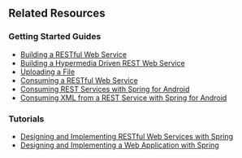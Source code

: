 ## Related Resources

### Getting Started Guides

* [Building a RESTful Web Service][gs-rest-service]
* [Building a Hypermedia Driven REST Web Service][gs-rest-hateoas]
* [Uploading a File][gs-uploading-files]
* [Consuming a RESTful Web Service][gs-consuming-rest]
* [Consuming REST Services with Spring for Android][gs-consuming-rest-android]
* [Consuming XML from a REST Service with Spring for Android][gs-consuming-rest-xml-android]

[gs-rest-hateoas]: /guides/gs/rest-hateoas/
[gs-rest-service]: /guides/gs/rest-service/
[gs-uploading-files]: /guides/gs/uploading-files/
[gs-consuming-rest]: /guides/gs/consuming-rest/
[gs-consuming-rest-android]: /guides/gs/consuming-rest-android/
[gs-consuming-rest-xml-android]: /guides/gs/consuming-rest-xml-android/

### Tutorials

* [Designing and Implementing RESTful Web Services with Spring][tut-rest]
* [Designing and Implementing a Web Application with Spring][tut-web]

[tut-rest]: /tut/rest/
[tut-web]: /guides/tutorials/web
